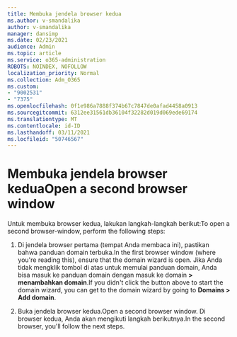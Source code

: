 ```yaml
---
title: Membuka jendela browser kedua
ms.author: v-smandalika
author: v-smandalika
manager: dansimp
ms.date: 02/23/2021
audience: Admin
ms.topic: article
ms.service: o365-administration
ROBOTS: NOINDEX, NOFOLLOW
localization_priority: Normal
ms.collection: Adm_O365
ms.custom:
- "9002531"
- "7375"
ms.openlocfilehash: 0f1e986a7888f374b67c7847de0afad4458a0913
ms.sourcegitcommit: 6312ee31561db36104f32282d019d069ede69174
ms.translationtype: MT
ms.contentlocale: id-ID
ms.lasthandoff: 03/11/2021
ms.locfileid: "50746567"
---
```

# <a name="open-a-second-browser-window"></a><span data-ttu-id="82daa-102">Membuka jendela browser kedua</span><span class="sxs-lookup"><span data-stu-id="82daa-102">Open a second browser window</span></span>

<span data-ttu-id="82daa-103">Untuk membuka browser kedua, lakukan langkah-langkah berikut:</span><span class="sxs-lookup"><span data-stu-id="82daa-103">To open a second browser-window, perform the following steps:</span></span>

1. <span data-ttu-id="82daa-104">Di jendela browser pertama (tempat Anda membaca ini), pastikan bahwa panduan domain terbuka.</span><span class="sxs-lookup"><span data-stu-id="82daa-104">In the first browser window (where you're reading this), ensure that the domain wizard is open.</span></span> <span data-ttu-id="82daa-105">Jika Anda tidak mengklik tombol di atas untuk memulai panduan domain, Anda bisa masuk ke panduan domain dengan masuk ke domain **> menambahkan domain**.</span><span class="sxs-lookup"><span data-stu-id="82daa-105">If you didn't click the button above to start the domain wizard, you can get to the domain wizard by going to **Domains > Add domain**.</span></span>

2. <span data-ttu-id="82daa-106">Buka jendela browser kedua.</span><span class="sxs-lookup"><span data-stu-id="82daa-106">Open a second browser window.</span></span> <span data-ttu-id="82daa-107">Di browser kedua, Anda akan mengikuti langkah berikutnya.</span><span class="sxs-lookup"><span data-stu-id="82daa-107">In the second browser, you'll follow the next steps.</span></span>
